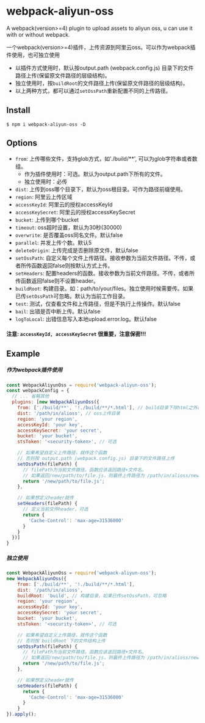 # webpack-aliyun-oss
A webpack(version>=4) plugin to upload assets to aliyun oss, u can use it with or without webpack.

一个webpack(version>=4)插件，上传资源到阿里云oss。可以作为webpack插件使用，也可独立使用

- 以插件方式使用时，默认按output.path (webpack.config.js) 目录下的文件路径上传(保留原文件路径的层级结构)。
- 独立使用时，按`buildRoot`的文件路径上传(保留原文件路径的层级结构)。
- 以上两种方式，都可以通过`setOssPath`重新配置不同的上传路径。

Install
------------------------
```shell
$ npm i webpack-aliyun-oss -D
```

Options
------------------------

- `from`: 上传哪些文件，支持glob方式，如'./build/**', 可以为glob字符串或者数组。
    - 作为插件使用时：可选。默认为output.path下所有的文件。
    - 独立使用时：必传
- `dist`: 上传到oss哪个目录下，默认为oss根目录。可作为路径前缀使用。
- `region`: 阿里云上传区域
- `accessKeyId`: 阿里云的授权accessKeyId
- `accessKeySecret`: 阿里云的授权accessKeySecret
- `bucket`: 上传到哪个bucket
- `timeout`: oss超时设置，默认为30秒(30000)
- `overwrite`: 是否覆盖oss同名文件。默认false
- `parallel`: 并发上传个数。默认5
- `deleteOrigin`: 上传完成是否删除原文件，默认false
- `setOssPath`: 自定义每个文件上传路径。接收参数为当前文件路径。不传，或者所传函数返回false则按默认方式上传。
- `setHeaders`: 配置headers的函数。接收参数为当前文件路径。不传，或者所传函数返回false则不设置header。
- `buildRoot`: 构建目录。如：path/to/your/files。独立使用时候需要传。如果已传`setOssPath`可忽略。默认为当前工作目录。
- `test`: 测试，仅查看文件和上传路径，但是不执行上传操作。默认false
- `bail`: 出错是否中断上传。默认false
- `logToLocal`: 出错信息写入本地upload.error.log。默认false

#### 注意: `accessKeyId, accessKeySecret` 很重要，注意保密!!!

Example
------------------------

##### 作为webpack插件使用
```javascript
const WebpackAliyunOss = require('webpack-aliyun-oss');
const webpackConfig = {
  // ... 省略其他
  plugins: [new WebpackAliyunOss({
    from: ['./build/**', '!./build/**/*.html'], // build目录下除html之外的所有文件
    dist: '/path/in/alioss', // oss上传目录
    region: 'your region',
    accessKeyId: 'your key',
    accessKeySecret: 'your secret',
    bucket: 'your bucket',
    stsToken: '<security-token>', // 可选

    // 如果希望自定义上传路径，就传这个函数
    // 否则按 output.path (webpack.config.js) 目录下的文件路径上传
    setOssPath(filePath) {
      // filePath为当前文件路径。函数应该返回路径+文件名。
      // 如果返回/new/path/to/file.js，则最终上传路径为 /path/in/alioss/new/path/to/file.js
      return '/new/path/to/file.js';
    },

    // 如果想定义header就传
    setHeaders(filePath) {
      // 定义当前文件header，可选
      return {
        'Cache-Control': 'max-age=31536000'
      }
    }
  })]
}
```

##### 独立使用

```javascript
const WebpackAliyunOss = require('webpack-aliyun-oss');
new WebpackAliyunOss({
    from: ['./build/**', '!./build/**/*.html'],
    dist: '/path/in/alioss',
    buildRoot: 'build', // 构建目录，如果已传setOssPath，可忽略
    region: 'your region',
    accessKeyId: 'your key',
    accessKeySecret: 'your secret',
    bucket: 'your bucket',
    stsToken: '<security-token>', // 可选

    // 如果希望自定义上传路径，就传这个函数
    // 否则按`buildRoot`下的文件结构上传
    setOssPath(filePath) {
      // filePath为当前文件路径。函数应该返回路径+文件名。
      // 如果返回/new/path/to/file.js，则最终上传路径为 /path/in/alioss/new/path/to/file.js
      return '/new/path/to/file.js';
    },

    // 如果想定义header就传
    setHeaders(filePath) {
      return {
        'Cache-Control': 'max-age=31536000'
      }
    }
}).apply(); 
```   
